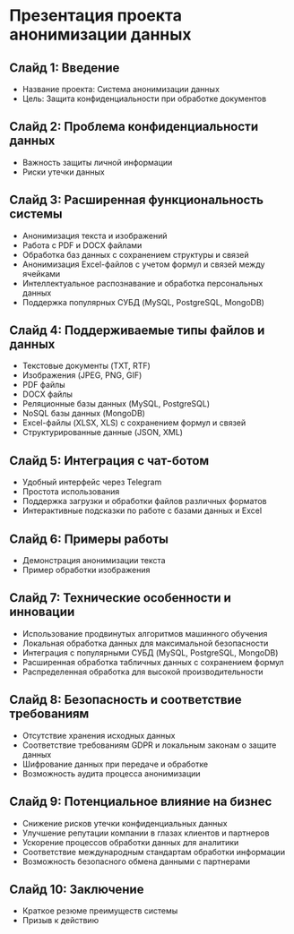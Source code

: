 # Презентация проекта анонимизации данных

## Слайд 1: Введение
- Название проекта: Система анонимизации данных
- Цель: Защита конфиденциальности при обработке документов

## Слайд 2: Проблема конфиденциальности данных
- Важность защиты личной информации
- Риски утечки данных

## Слайд 3: Расширенная функциональность системы
- Анонимизация текста и изображений
- Работа с PDF и DOCX файлами
- Обработка баз данных с сохранением структуры и связей
- Анонимизация Excel-файлов с учетом формул и связей между ячейками
- Интеллектуальное распознавание и обработка персональных данных
- Поддержка популярных СУБД (MySQL, PostgreSQL, MongoDB)

## Слайд 4: Поддерживаемые типы файлов и данных
- Текстовые документы (TXT, RTF)
- Изображения (JPEG, PNG, GIF)
- PDF файлы
- DOCX файлы
- Реляционные базы данных (MySQL, PostgreSQL)
- NoSQL базы данных (MongoDB)
- Excel-файлы (XLSX, XLS) с сохранением формул и связей
- Структурированные данные (JSON, XML)

## Слайд 5: Интеграция с чат-ботом
- Удобный интерфейс через Telegram
- Простота использования
- Поддержка загрузки и обработки файлов различных форматов
- Интерактивные подсказки по работе с базами данных и Excel

## Слайд 6: Примеры работы
- Демонстрация анонимизации текста
- Пример обработки изображения

## Слайд 7: Технические особенности и инновации
- Использование продвинутых алгоритмов машинного обучения
- Локальная обработка данных для максимальной безопасности
- Интеграция с популярными СУБД (MySQL, PostgreSQL, MongoDB)
- Расширенная обработка табличных данных с сохранением формул
- Распределенная обработка для высокой производительности

## Слайд 8: Безопасность и соответствие требованиям
- Отсутствие хранения исходных данных
- Соответствие требованиям GDPR и локальным законам о защите данных
- Шифрование данных при передаче и обработке
- Возможность аудита процесса анонимизации

## Слайд 9: Потенциальное влияние на бизнес
- Снижение рисков утечки конфиденциальных данных
- Улучшение репутации компании в глазах клиентов и партнеров
- Ускорение процессов обработки данных для аналитики
- Соответствие международным стандартам обработки информации
- Возможность безопасного обмена данными с партнерами

## Слайд 10: Заключение
- Краткое резюме преимуществ системы
- Призыв к действию